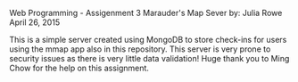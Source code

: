 Web Programming - Assigenment 3
Marauder's Map Sever
by: Julia Rowe
April 26, 2015

This is a simple server created using MongoDB to store check-ins for users using
the mmap app also in this repository.  This server is very prone to security issues
as there is very little data validation! Huge thank you to Ming Chow for the help 
on this assignment.
